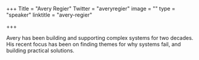 +++
Title = "Avery Regier"
Twitter = "averyregier"
image = ""
type = "speaker"
linktitle = "avery-regier"

+++

Avery has been building and supporting complex systems for two decades.  His recent focus has been on finding themes for why systems fail, and building practical solutions.
